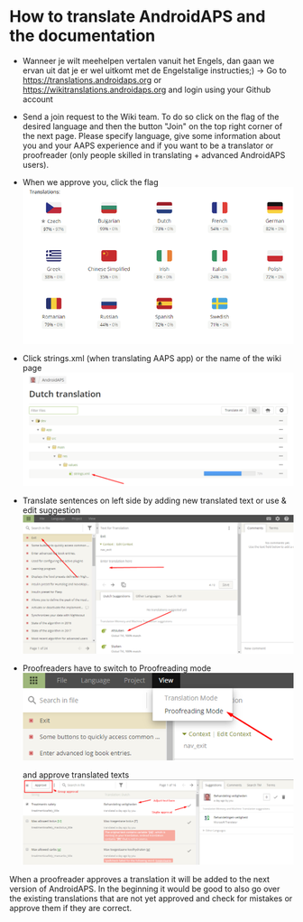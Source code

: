 # How to translate AndroidAPS and the documentation

* Wanneer je wilt meehelpen vertalen vanuit het Engels, dan gaan we ervan uit dat je er wel uitkomt met de Engelstalige instructies;) -> Go to <https://translations.androidaps.org> or <https://wikitranslations.androidaps.org> and login using your Github account

* Send a join request to the Wiki team. To do so click on the flag of the desired language and then the button "Join" on the top right corner of the next page. Please specify language, give some information about you and your AAPS experience and if you want to be a translator or proofreader (only people skilled in translating + advanced AndroidAPS users).

* When we approve you, click the flag ![When we approve you, click the flag](./images/translation-flags.png)

* Click strings.xml (when translating AAPS app) or the name of the wiki page ![Click strings.xml](./images/translations-click-strings.png)

* Translate sentences on left side by adding new translated text or use & edit suggestion ![Translation](./images/translations-translate.png)

* Proofreaders have to switch to Proofreading mode ![Proffreading mode](./images/translations-proofreading-mode.png)
    
    and approve translated texts ![approve text](./images/translations-proofreading.png)

When a proofreader approves a translation it will be added to the next version of AndroidAPS. In the beginning it would be good to also go over the existing translations that are not yet approved and check for mistakes or approve them if they are correct.
